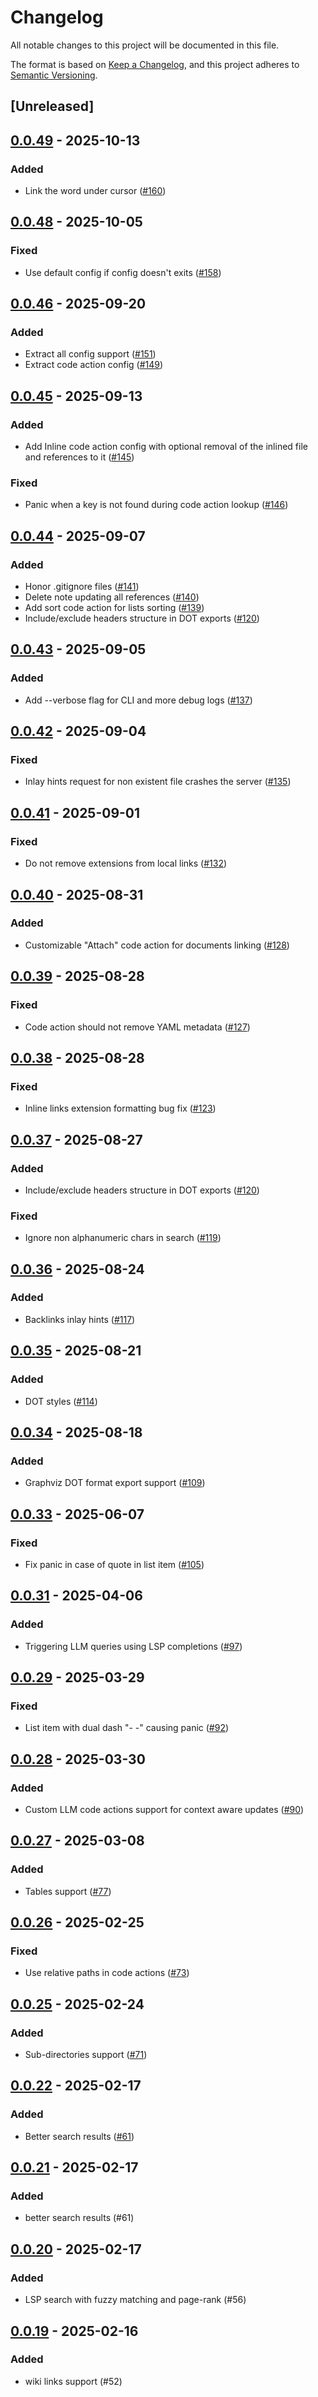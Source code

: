 # Changelog

All notable changes to this project will be documented in this file.

The format is based on [Keep a Changelog](https://keepachangelog.com/en/1.0.0/),
and this project adheres to [Semantic Versioning](https://semver.org/spec/v2.0.0.html).

## [Unreleased]

## [0.0.49](https://github.com/iwe-org/iwe/compare/liwe-v0.0.48...liwe-v0.0.49) - 2025-10-13

### Added

- Link the word under cursor ([#160](https://github.com/iwe-org/iwe/pull/160))

## [0.0.48](https://github.com/iwe-org/iwe/compare/liwe-v0.0.47...liwe-v0.0.48) - 2025-10-05

### Fixed

- Use default config if config doesn't exits ([#158](https://github.com/iwe-org/iwe/pull/158))

## [0.0.46](https://github.com/iwe-org/iwe/compare/liwe-v0.0.45...liwe-v0.0.46) - 2025-09-20

### Added

- Extract all config support ([#151](https://github.com/iwe-org/iwe/pull/151))
- Extract code action config ([#149](https://github.com/iwe-org/iwe/pull/149))

## [0.0.45](https://github.com/iwe-org/iwe/compare/liwe-v0.0.44...liwe-v0.0.45) - 2025-09-13

### Added

- Add Inline code action config with optional removal of the inlined file and references to it ([#145](https://github.com/iwe-org/iwe/pull/145))

### Fixed

- Panic when a key is not found during code action lookup ([#146](https://github.com/iwe-org/iwe/pull/146))

## [0.0.44](https://github.com/iwe-org/iwe/compare/liwe-v0.0.43...liwe-v0.0.44) - 2025-09-07

### Added

- Honor .gitignore files ([#141](https://github.com/iwe-org/iwe/pull/141))
- Delete note updating all references ([#140](https://github.com/iwe-org/iwe/pull/140))
- Add sort code action for lists sorting ([#139](https://github.com/iwe-org/iwe/pull/139))
- Include/exclude headers structure in DOT exports ([#120](https://github.com/iwe-org/iwe/pull/120))

## [0.0.43](https://github.com/iwe-org/iwe/compare/liwe-v0.0.42...liwe-v0.0.43) - 2025-09-05

### Added

- Add --verbose flag for CLI and more debug logs ([#137](https://github.com/iwe-org/iwe/pull/137))

## [0.0.42](https://github.com/iwe-org/iwe/compare/liwe-v0.0.41...liwe-v0.0.42) - 2025-09-04

### Fixed

- Inlay hints request for non existent file crashes the server ([#135](https://github.com/iwe-org/iwe/pull/135))

## [0.0.41](https://github.com/iwe-org/iwe/compare/liwe-v0.0.40...liwe-v0.0.41) - 2025-09-01

### Fixed

- Do not remove extensions from local links ([#132](https://github.com/iwe-org/iwe/pull/132))

## [0.0.40](https://github.com/iwe-org/iwe/compare/liwe-v0.0.39...liwe-v0.0.40) - 2025-08-31

### Added

- Customizable "Attach" code action for documents linking ([#128](https://github.com/iwe-org/iwe/pull/128))

## [0.0.39](https://github.com/iwe-org/iwe/compare/liwe-v0.0.38...liwe-v0.0.39) - 2025-08-28

### Fixed

- Code action should not remove YAML metadata ([#127](https://github.com/iwe-org/iwe/pull/127))

## [0.0.38](https://github.com/iwe-org/iwe/compare/liwe-v0.0.37...liwe-v0.0.38) - 2025-08-28

### Fixed

- Inline links extension formatting bug fix ([#123](https://github.com/iwe-org/iwe/pull/123))

## [0.0.37](https://github.com/iwe-org/iwe/compare/liwe-v0.0.36...liwe-v0.0.37) - 2025-08-27

### Added

- Include/exclude headers structure in DOT exports ([#120](https://github.com/iwe-org/iwe/pull/120))

### Fixed

- Ignore non alphanumeric chars in search ([#119](https://github.com/iwe-org/iwe/pull/119))

## [0.0.36](https://github.com/iwe-org/iwe/compare/liwe-v0.0.35...liwe-v0.0.36) - 2025-08-24

### Added

- Backlinks inlay hints ([#117](https://github.com/iwe-org/iwe/pull/117))

## [0.0.35](https://github.com/iwe-org/iwe/compare/liwe-v0.0.34...liwe-v0.0.35) - 2025-08-21

### Added

- DOT styles ([#114](https://github.com/iwe-org/iwe/pull/114))

## [0.0.34](https://github.com/iwe-org/iwe/compare/liwe-v0.0.33...liwe-v0.0.34) - 2025-08-18

### Added

- Graphviz DOT format export support ([#109](https://github.com/iwe-org/iwe/pull/109))

## [0.0.33](https://github.com/iwe-org/iwe/compare/liwe-v0.0.32...liwe-v0.0.33) - 2025-06-07

### Fixed

- Fix panic in case of quote in list item ([#105](https://github.com/iwe-org/iwe/pull/105))

## [0.0.31](https://github.com/iwe-org/iwe/compare/liwe-v0.0.30...liwe-v0.0.31) - 2025-04-06

### Added

- Triggering LLM queries using LSP completions ([#97](https://github.com/iwe-org/iwe/pull/97))

## [0.0.29](https://github.com/iwe-org/iwe/compare/liwe-v0.0.28...liwe-v0.0.29) - 2025-03-29

### Fixed

- List item with dual dash "- -" causing panic ([#92](https://github.com/iwe-org/iwe/pull/92))

## [0.0.28](https://github.com/iwe-org/iwe/compare/liwe-v0.0.27...liwe-v0.0.28) - 2025-03-30

### Added

- Custom LLM code actions support for context aware updates ([#90](https://github.com/iwe-org/iwe/pull/90))

## [0.0.27](https://github.com/iwe-org/iwe/compare/liwe-v0.0.26...liwe-v0.0.27) - 2025-03-08

### Added

- Tables support ([#77](https://github.com/iwe-org/iwe/pull/77))

## [0.0.26](https://github.com/iwe-org/iwe/compare/liwe-v0.0.25...liwe-v0.0.26) - 2025-02-25

### Fixed

- Use relative paths in code actions ([#73](https://github.com/iwe-org/iwe/pull/73))

## [0.0.25](https://github.com/iwe-org/iwe/compare/liwe-v0.0.24...liwe-v0.0.25) - 2025-02-24

### Added

- Sub-directories support ([#71](https://github.com/iwe-org/iwe/pull/71))

## [0.0.22](https://github.com/iwe-org/iwe/compare/liwe-v0.0.21...liwe-v0.0.22) - 2025-02-17

### Added

- Better search results ([#61](https://github.com/iwe-org/iwe/pull/61))

## [0.0.21](https://github.com/iwe-org/iwe/compare/liwe-v0.0.20...liwe-v0.0.21) - 2025-02-17

### Added

- better search results (#61)

## [0.0.20](https://github.com/iwe-org/iwe/compare/liwe-v0.0.19...liwe-v0.0.20) - 2025-02-17

### Added

- LSP search with fuzzy matching and page-rank (#56)

## [0.0.19](https://github.com/iwe-org/iwe/compare/liwe-v0.0.18...liwe-v0.0.19) - 2025-02-16

### Added

- wiki links support (#52)